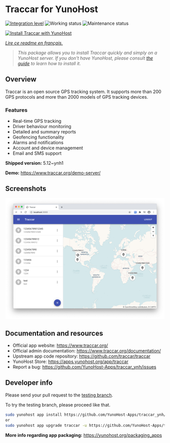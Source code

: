 <!--
N.B.: This README was automatically generated by https://github.com/YunoHost/apps/tree/master/tools/readme_generator
It shall NOT be edited by hand.
-->

# Traccar for YunoHost

[![Integration level](https://dash.yunohost.org/integration/traccar.svg)](https://dash.yunohost.org/appci/app/traccar) ![Working status](https://ci-apps.yunohost.org/ci/badges/traccar.status.svg) ![Maintenance status](https://ci-apps.yunohost.org/ci/badges/traccar.maintain.svg)

[![Install Traccar with YunoHost](https://install-app.yunohost.org/install-with-yunohost.svg)](https://install-app.yunohost.org/?app=traccar)

*[Lire ce readme en français.](./README_fr.md)*

> *This package allows you to install Traccar quickly and simply on a YunoHost server.
If you don't have YunoHost, please consult [the guide](https://yunohost.org/#/install) to learn how to install it.*

## Overview

Traccar is an open source GPS tracking system. It supports more than 200 GPS protocols and more than 2000 models of GPS tracking devices.

### Features

- Real-time GPS tracking
- Driver behaviour monitoring
- Detailed and summary reports
- Geofencing functionality
- Alarms and notifications
- Account and device management
- Email and SMS support


**Shipped version:** 5.12~ynh1

**Demo:** https://www.traccar.org/demo-server/

## Screenshots

![Screenshot of Traccar](./doc/screenshots/screenshot.png)

## Documentation and resources

* Official app website: <https://www.traccar.org/>
* Official admin documentation: <https://www.traccar.org/documentation/>
* Upstream app code repository: <https://github.com/traccar/traccar>
* YunoHost Store: <https://apps.yunohost.org/app/traccar>
* Report a bug: <https://github.com/YunoHost-Apps/traccar_ynh/issues>

## Developer info

Please send your pull request to the [testing branch](https://github.com/YunoHost-Apps/traccar_ynh/tree/testing).

To try the testing branch, please proceed like that.

``` bash
sudo yunohost app install https://github.com/YunoHost-Apps/traccar_ynh/tree/testing --debug
or
sudo yunohost app upgrade traccar -u https://github.com/YunoHost-Apps/traccar_ynh/tree/testing --debug
```

**More info regarding app packaging:** <https://yunohost.org/packaging_apps>